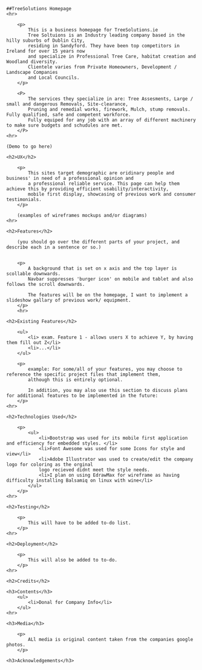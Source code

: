     ##TreeSolutions Homepage 
    <hr>
        
        <p> 
            This is a business homepage for TreeSolutions.ie
            Tree Soltuions is an Industry leading company based in the hilly suburbs of Dublin City,
            residing in Sandyford. They have been top competitors in Ireland for over 15 years now
            and specialize in Professional Tree Care, habitat creation and Woodland diversity.
            Clientele varies from Private Homeowners, Development / Landscape Companies
            and Local Councils.
        </p>

        <P> 
            The services they specialize in are: Tree Assesments, Large / small and dangerous Removals, Site-clearance,
            Pruning and remedial works, firework, Mulch, stump removals. Fully qualified, safe and competent workforce. 
            Fully equiped for any job with an array of different machinery to make sure budgets and schudules are met.
        </P>
    <hr>

    (Demo to go here)

    <h2>UX</h2>

        <p>
            This sites target demographic are oridinary people and business' in need of a professional opinion and 
            a professional reliable service. This page can help them achieve this by providing efficient usability/interactivity,
            mobile first display, showcasing of previous work and consumer testimonials.  
        </p>

        (examples of wireframes mockups and/or diagrams)
    <hr>

    <h2>Features</h2>

        (you should go over the different parts of your project, and describe each in a sentence or so.)
        

        <p>
            A background that is set on x axis and the top layer is scollable downwards.
            Navbar suppresses 'burger icon' on mobile and tablet and also follows the scroll downwards.

            The features will be on the homepage, I want to implement a slideshow gallary of previous work/ equipment. 
        </p>
        <hr>

    <h2>Existing Features</h2>

        <ul>
            <li> exam. Feature 1 - allows users X to achieve Y, by having them fill out Z</li>
            <li>...</li>
        </ul>

        <p> 
            example: For some/all of your features, you may choose to reference the specific project files that implement them,
            although this is entirely optional.

            In addition, you may also use this section to discuss plans for additional features to be implemented in the future:
        </p>
    <hr>

    <h2>Technologies Used</h2>

        <p>
            <ul>
                <li>Bootstrap was used for its mobile first application and efficiency for embedded styles. </li>
                <li>Font Awesome was used for some Icons for style and view</li>
                <li>Adobe Illustrator was used to create/edit the company logo for coloring as the orginal
                logo recieved didnt meet the style needs.
                <li>I plan on using EdrawMax for wireframe as having difficulty installing Balsamiq on linux with wine</li>
            </ul> 
        </p>
    <hr>

    <h2>Testing</h2>

        <p>
            This will have to be added to-do list. 
        </p>
    <hr>

    <h2>Deployment</h2>

        <p>
            This will also be added to to-do.
        </p>
    <hr>

    <h2>Credits</h2>

    <h3>Contents</h3>
        <ul>
            <li>Donal for Company Info</li>
        </ul>
    <hr>

    <h3>Media</h3>

        <p>
            ALl media is original content taken from the companies google photos.
        </p>

    <h3>Acknowledgements</h3>



